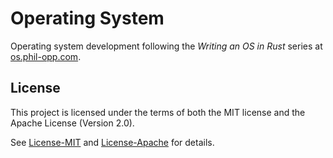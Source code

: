# Operating System

Operating system development following the _Writing an OS in Rust_ series at
[os.phil-opp.com](https://os.phil-opp.com).

## License

This project is licensed under the terms of both the MIT license and the
Apache License (Version 2.0).

See [License-MIT](License-MIT) and [License-Apache](License-Apache) for details.
